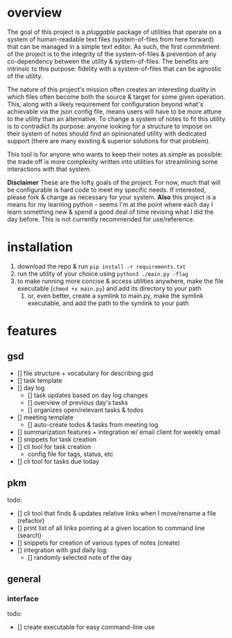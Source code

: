 # overview

The goal of this project is a _pluggable_ package of utilities that operate on a system of human-readable text files (system-of-files from here forward) that can be managed in a simple text editor. As such, the first commitment of the project is to the integrity of the system-of-files & prevention of any co-dependency between the utility & system-of-files. The benefits are intrinsic to this purpose: fidelity with a system-of-files that can be agnostic of the utility.

The nature of this project's mission often creates an interesting duality in which files often become both the source & target for some given operation. This, along with a likely requirement for configuration beyond what's achievable via the json config file, means users will have to be more attune to the utility than an alternative. To change a system of notes to fit this utility is to contradict its purpose: anyone looking for a structure to impose on their system of notes should find an opinionated utility with dedicated support (there are many existing & superior solutions for that problem).

This tool is for anyone who wants to keep their notes as simple as possible: the trade off is more complexity written into utilities for streamlining some interactions with that system.

**Disclaimer** These are the lofty goals of the project. For now, much that will be configurable is hard code to meet my specific needs. If interested, please fork & change as necessary for your system.
**Also** this project is a means for my learning python - seems I'm at the point where each day I learn something new & spend a good deal of time revising what I did the day before. This is not currently recommended for use/reference.

# installation

<!-- TODO this should go in the install script -->

1. download the repo & run `pip install -r requirements.txt`
1. run the utility of your choice using `python3 ./main.py -flag`
1. to make running more concise & access utilities anywhere, make the file executable (`chmod +x main.py`) and add its directory to your path
   1. or, even better, create a symlink to main.py, make the symlink executable, and add the path to the symlink to your path

# features

## gsd

- [] file structure + vocabulary for describing gsd
- [] task template
- [] day log
  - [] task updates based on day log changes
  - [] overview of previous day's tasks
  - [] organizes open/relevant tasks & todos
- [] meeting template
  - [] auto-create todos & tasks from meeting log
- [] summarization features + integration w/ email client for weekly email
- [] snippets for task creation
- [] cli tool for task creation
  - config file for tags, status, etc
- [] cli tool for tasks due today

## pkm

todo:

- [] cli tool that finds & updates relative links when I move/rename a file (refactor)
- [] print list of all links pointing at a given location to command line (search)
- [] snippets for creation of various types of notes (create)
- [] integration with gsd daily log:
  - [] randomly selected note of the day

## general

### interface

todo:

- [] create executable for easy command-line use
